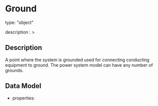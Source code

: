 # Ground
type: "object"
description : >
## Description
A point where the system is grounded used for connecting conducting equipment to ground. The power system model can have any number of grounds.

## Data Model
  - properties:
